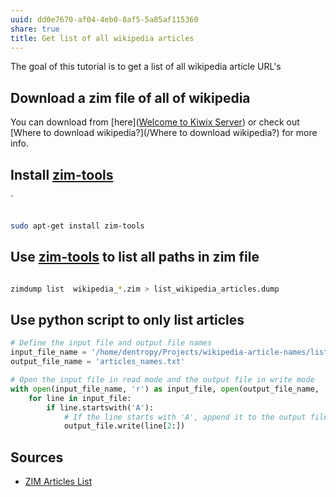```yaml
---
uuid: dd0e7670-af04-4eb0-8af5-5a85af115360
share: true
title: Get list of all wikipedia articles
---
```

The goal of this tutorial is to get a list of all wikipedia article URL's

## Download a zim file of all of wikipedia

You can download from [here]([Welcome to Kiwix Server](https://library.kiwix.org/#lang=eng&q=wikipedia)) or check out [Where to download wikipedia?](/Where to download wikipedia?) for more info.

## Install [zim-tools](/zim-tools)
`
``` bash

sudo apt-get install zim-tools

```


## Use [zim-tools](/zim-tools) to list all paths in zim file

``` bash

zimdump list  wikipedia_*.zim > list_wikipedia_articles.dump

```


## Use python script to only list articles

``` python
# Define the input file and output file names
input_file_name = '/home/dentropy/Projects/wikipedia-article-names/list_wikipedia_articles.dump'
output_file_name = 'articles_names.txt'

# Open the input file in read mode and the output file in write mode
with open(input_file_name, 'r') as input_file, open(output_file_name, 'w') as output_file:
    for line in input_file:
        if line.startswith('A'):
            # If the line starts with 'A', append it to the output file
            output_file.write(line[2:])
```

## Sources

* [ZIM Articles List](https://chat.openai.com/c/f2723322-d8f6-4c3f-94e7-e445c96f7a56)